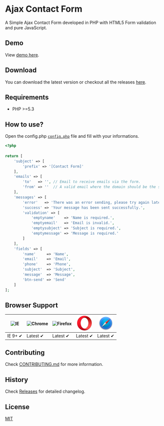 # Ajax Contact Form

A Simple Ajax Contact Form developed in PHP with HTML5 Form validation and pure JavaScript.

## Demo

View [demo here](http://www.pinceladasdaweb.com.br/blog/uploads/ajax-contact-form/).

## Download

You can download the latest version or checkout all the releases [here](https://github.com/pinceladasdaweb/Ajax-Contact-Form/releases).

## Requirements

* PHP >=5.3

## How to use?

Open the config.php [`config.php`](contact-form/config/config.php) file and fill with your informations.

```php
<?php

return [
    'subject' => [
        'prefix' => '[Contact Form]'
    ],
    'emails' => [
        'to'   => '', // Email to receive emails via the form.
        'from' => ''  // A valid email where the domain should be the same when the form is hosted.
    ],
    'messages' => [
        'error'   => 'There was an error sending, please try again later.',
        'success' => 'Your message has been sent successfully.',
        'validation' => [
            'emptyname'    => 'Name is required.',
            'emptyemail'   => 'Email is invalid.',
            'emptysubject' => 'Subject is required.',
            'emptymessage' => 'Message is required.'
        ]
    ],
    'fields' => [
        'name'     => 'Name',
        'email'    => 'Email',
        'phone'    => 'Phone',
        'subject'  => 'Subject',
        'message'  => 'Message',
        'btn-send' => 'Send'
    ]
];
```

## Browser Support

![IE](https://raw.githubusercontent.com/alrra/browser-logos/master/internet-explorer/internet-explorer_48x48.png) | ![Chrome](https://raw.githubusercontent.com/alrra/browser-logos/master/chrome/chrome_48x48.png) | ![Firefox](https://raw.githubusercontent.com/alrra/browser-logos/master/firefox/firefox_48x48.png) | ![Opera](https://raw.githubusercontent.com/alrra/browser-logos/master/opera/opera_48x48.png) | ![Safari](https://raw.githubusercontent.com/alrra/browser-logos/master/safari/safari_48x48.png)
--- | --- | --- | --- | --- |
IE 9+ ✔ | Latest ✔ | Latest ✔ | Latest ✔ | Latest ✔ |

## Contributing

Check [CONTRIBUTING.md](CONTRIBUTING.md) for more information.

## History

Check [Releases](https://github.com/pinceladasdaweb/Simple-PHP-Contact-Form/releases) for detailed changelog.

## License

[MIT](LICENSE)